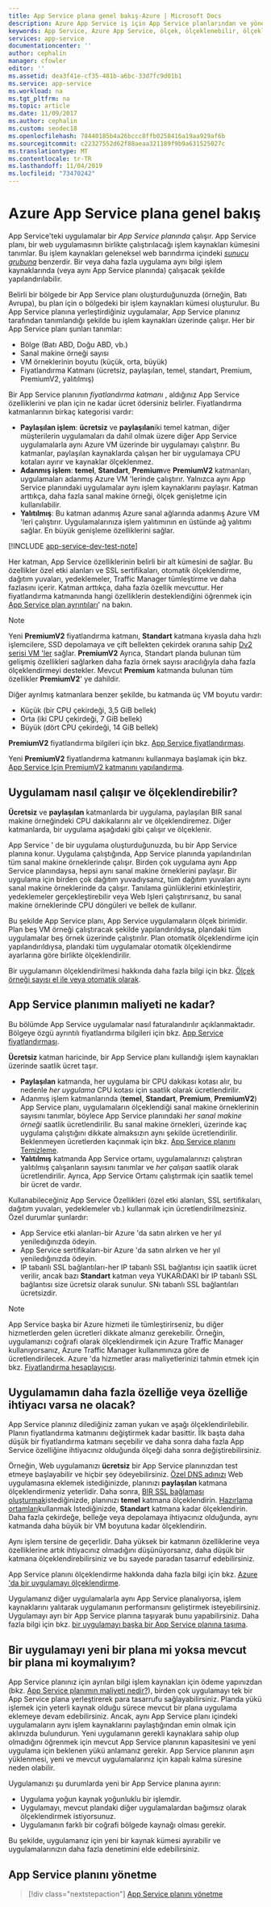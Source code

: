 ```yaml
---
title: App Service plana genel bakış-Azure | Microsoft Docs
description: Azure App Service iş için App Service planlarından ve yönetim deneyiminize nasıl yararlanabileceğinizi öğrenin.
keywords: App Service, Azure App Service, ölçek, ölçeklenebilir, ölçeklenebilirlik, App Service planı, App Service maliyeti
services: app-service
documentationcenter: ''
author: cephalin
manager: cfowler
editor: ''
ms.assetid: dea3f41e-cf35-481b-a6bc-33d7fc9d01b1
ms.service: app-service
ms.workload: na
ms.tgt_pltfrm: na
ms.topic: article
ms.date: 11/09/2017
ms.author: cephalin
ms.custom: seodec18
ms.openlocfilehash: 78440185b4a26bccc8ffb0258416a19aa929af6b
ms.sourcegitcommit: c22327552d62f88aeaa321189f9b9a631525027c
ms.translationtype: MT
ms.contentlocale: tr-TR
ms.lasthandoff: 11/04/2019
ms.locfileid: "73470242"
---
```

# <a name="azure-app-service-plan-overview"></a>Azure App Service plana genel bakış

App Service'teki uygulamalar bir _App Service planında_ çalışır. App Service planı, bir web uygulamasının birlikte çalıştırılacağı işlem kaynakları kümesini tanımlar. Bu işlem kaynakları geleneksel web barındırma içindeki [_sunucu grubuna_](https://wikipedia.org/wiki/Server_farm) benzerdir. Bir veya daha fazla uygulama aynı bilgi işlem kaynaklarında (veya aynı App Service planında) çalışacak şekilde yapılandırılabilir.

Belirli bir bölgede bir App Service planı oluşturduğunuzda (örneğin, Batı Avrupa), bu plan için o bölgedeki bir işlem kaynakları kümesi oluşturulur. Bu App Service planına yerleştirdiğiniz uygulamalar, App Service planınız tarafından tanımlandığı şekilde bu işlem kaynakları üzerinde çalışır. Her bir App Service planı şunları tanımlar:

- Bölge (Batı ABD, Doğu ABD, vb.)
- Sanal makine örneği sayısı
- VM örneklerinin boyutu (küçük, orta, büyük)
- Fiyatlandırma Katmanı (ücretsiz, paylaşılan, temel, standart, Premium, PremiumV2, yalıtılmış)

Bir App Service planının _fiyatlandırma katmanı_ , aldığınız App Service özelliklerini ve plan için ne kadar ücret ödersiniz belirler. Fiyatlandırma katmanlarının birkaç kategorisi vardır:

- **Paylaşılan işlem**: **ücretsiz** ve **paylaşılan**iki temel katman, diğer müşterilerin uygulamaları da dahil olmak üzere diğer App Service uygulamalarla aynı Azure VM üzerinde bir uygulamayı çalıştırır. Bu katmanlar, paylaşılan kaynaklarda çalışan her bir uygulamaya CPU kotaları ayırır ve kaynaklar ölçeklenmez.
- **Adanmış işlem**: **temel**, **Standart**, **Premium**ve **PremiumV2** katmanları, uygulamaları adanmış Azure VM 'lerinde çalıştırır. Yalnızca aynı App Service planındaki uygulamalar aynı işlem kaynaklarını paylaşır. Katman arttıkça, daha fazla sanal makine örneği, ölçek genişletme için kullanılabilir.
- **Yalıtılmış**: Bu katman adanmış Azure sanal ağlarında adanmış Azure VM 'leri çalıştırır. Uygulamalarınıza işlem yalıtımının en üstünde ağ yalıtımı sağlar. En büyük genişleme özelliklerini sağlar.

[!INCLUDE [app-service-dev-test-note](../../includes/app-service-dev-test-note.md)]

Her katman, App Service özelliklerinin belirli bir alt kümesini de sağlar. Bu özellikler özel etki alanları ve SSL sertifikaları, otomatik ölçeklendirme, dağıtım yuvaları, yedeklemeler, Traffic Manager tümleştirme ve daha fazlasını içerir. Katman arttıkça, daha fazla özellik mevcuttur. Her fiyatlandırma katmanında hangi özelliklerin desteklendiğini öğrenmek için [App Service plan ayrıntıları](https://azure.microsoft.com/pricing/details/app-service/plans/)' na bakın.

<a name="new-pricing-tier-premiumv2"></a>

> [!NOTE]
> Yeni **PremiumV2** fiyatlandırma katmanı, **Standart** katmana kıyasla daha hızlı işlemcilere, SSD depolamaya ve çift bellekten çekirdek oranına sahip [Dv2 serisi VM 'ler](../virtual-machines/windows/sizes-general.md#dv2-series) sağlar. **PremiumV2** Ayrıca, Standart planda bulunan tüm gelişmiş özellikleri sağlarken daha fazla örnek sayısı aracılığıyla daha fazla ölçeklendirmeyi destekler. Mevcut **Premium** katmanda bulunan tüm özellikler **PremiumV2**' ye dahildir.
>
> Diğer ayrılmış katmanlara benzer şekilde, bu katmanda üç VM boyutu vardır:
>
> - Küçük (bir CPU çekirdeği, 3,5 GiB bellek) 
> - Orta (iki CPU çekirdeği, 7 GiB bellek) 
> - Büyük (dört CPU çekirdeği, 14 GiB bellek)  
>
> **PremiumV2** fiyatlandırma bilgileri için bkz. [App Service fiyatlandırması](https://azure.microsoft.com/pricing/details/app-service/).
>
> Yeni **PremiumV2** fiyatlandırma katmanını kullanmaya başlamak için bkz. [App Service Için PremiumV2 katmanını yapılandırma](app-service-configure-premium-tier.md).

## <a name="how-does-my-app-run-and-scale"></a>Uygulamam nasıl çalışır ve ölçeklendirebilir?

**Ücretsiz** ve **paylaşılan** katmanlarda bir uygulama, paylaşılan BIR sanal makine örneğindeki CPU dakikalarını alır ve ölçeklendiremez. Diğer katmanlarda, bir uygulama aşağıdaki gibi çalışır ve ölçeklenir.

App Service ' de bir uygulama oluşturduğunuzda, bu bir App Service planına konur. Uygulama çalıştığında, App Service planında yapılandırılan tüm sanal makine örneklerinde çalışır. Birden çok uygulama aynı App Service planındaysa, hepsi aynı sanal makine örneklerini paylaşır. Bir uygulama için birden çok dağıtım yuvadıysanız, tüm dağıtım yuvaları aynı sanal makine örneklerinde da çalışır. Tanılama günlüklerini etkinleştirir, yedeklemeler gerçekleştirebilir veya Web Işleri çalıştırırsanız, bu sanal makine örneklerinde CPU döngüleri ve bellek de kullanır.

Bu şekilde App Service planı, App Service uygulamaların ölçek birimidir. Plan beş VM örneği çalıştıracak şekilde yapılandırıldıysa, plandaki tüm uygulamalar beş örnek üzerinde çalıştırılır. Plan otomatik ölçeklendirme için yapılandırıldıysa, plandaki tüm uygulamalar otomatik ölçeklendirme ayarlarına göre birlikte ölçeklendirilir.

Bir uygulamanın ölçeklendirilmesi hakkında daha fazla bilgi için bkz. [Ölçek örneği sayısı el ile veya otomatik olarak](../monitoring-and-diagnostics/insights-how-to-scale.md).

<a name="cost"></a>

## <a name="how-much-does-my-app-service-plan-cost"></a>App Service planımın maliyeti ne kadar?

Bu bölümde App Service uygulamalar nasıl faturalandırılır açıklanmaktadır. Bölgeye özgü ayrıntılı fiyatlandırma bilgileri için bkz. [App Service fiyatlandırması](https://azure.microsoft.com/pricing/details/app-service/).

**Ücretsiz** katman haricinde, bir App Service planı kullandığı işlem kaynakları üzerinde saatlik ücret taşır.

- **Paylaşılan** katmanda, her uygulama bir CPU dakikası kotası alır, bu nedenle _her uygulama_ CPU kotası için saatlik olarak ücretlendirilir.
- Adanmış işlem katmanlarında (**temel**, **Standart**, **Premium**, **PremiumV2**) App Service planı, uygulamaların ölçeklendiği sanal makine örneklerinin sayısını tanımlar, böylece App Service planındaki _her sanal makine örneği_ saatlik ücretlendirilir. Bu sanal makine örnekleri, üzerinde kaç uygulama çalıştığını dikkate almaksızın aynı şekilde ücretlendirilir. Beklenmeyen ücretlerden kaçınmak için bkz. [App Service planını Temizleme](app-service-plan-manage.md#delete).
- **Yalıtılmış** katmanda App Service ortamı, uygulamalarınızı çalıştıran yalıtılmış çalışanların sayısını tanımlar ve _her çalışan_ saatlik olarak ücretlendirilir. Ayrıca, App Service Ortamı çalıştırmak için saatlik temel bir ücret de vardır.

Kullanabileceğiniz App Service Özellikleri (özel etki alanları, SSL sertifikaları, dağıtım yuvaları, yedeklemeler vb.) kullanmak için ücretlendirilmezsiniz. Özel durumlar şunlardır:

- App Service etki alanları-bir Azure 'da satın alırken ve her yıl yeniledığınızda ödeyin.
- App Service sertifikaları-bir Azure 'da satın alırken ve her yıl yeniledığınızda ödeyin.
- IP tabanlı SSL bağlantıları-her IP tabanlı SSL bağlantısı için saatlik ücret verilir, ancak bazı **Standart** katman veya YUKARıDAKI bir IP tabanlı SSL bağlantısı size ücretsiz olarak sunulur. SNı tabanlı SSL bağlantıları ücretsizdir.

> [!NOTE]
> App Service başka bir Azure hizmeti ile tümleştirirseniz, bu diğer hizmetlerden gelen ücretleri dikkate almanız gerekebilir. Örneğin, uygulamanızı coğrafi olarak ölçeklendirmek için Azure Traffic Manager kullanıyorsanız, Azure Traffic Manager kullanımınıza göre de ücretlendirilecek. Azure 'da hizmetler arası maliyetlerinizi tahmin etmek için bkz. [Fiyatlandırma hesaplayıcısı](https://azure.microsoft.com/pricing/calculator/). 
>
>

## <a name="what-if-my-app-needs-more-capabilities-or-features"></a>Uygulamamın daha fazla özelliğe veya özelliğe ihtiyacı varsa ne olacak?

App Service planınız dilediğiniz zaman yukarı ve aşağı ölçeklendirilebilir. Planın fiyatlandırma katmanını değiştirmek kadar basittir. İlk başta daha düşük bir fiyatlandırma katmanı seçebilir ve daha sonra daha fazla App Service özelliğine ihtiyacınız olduğunda ölçeği daha sonra değiştirebilirsiniz.

Örneğin, Web uygulamanızı **ücretsiz** bir App Service planınızdan test etmeye başlayabilir ve hiçbir şey ödeyebilirsiniz. [Özel DNS adınızı](app-service-web-tutorial-custom-domain.md) Web uygulamasına eklemek istediğinizde, planınızı **paylaşılan** katmana ölçeklendirmeniz yeterlidir. Daha sonra, [BIR SSL bağlaması oluşturmak](configure-ssl-bindings.md)istediğinizde, planınızı **temel** katmana ölçeklendirin. [Hazırlama ortamları](deploy-staging-slots.md)kullanmak Istediğinizde, **Standart** katmana kadar ölçeklendirin. Daha fazla çekirdeğe, belleğe veya depolamaya ihtiyacınız olduğunda, aynı katmanda daha büyük bir VM boyutuna kadar ölçeklendirin.

Aynı işlem tersine de geçerlidir. Daha yüksek bir katmanın özelliklerine veya özelliklerine artık ihtiyacınız olmadığını düşünüyorsanız, daha düşük bir katmana ölçeklendirebilirsiniz ve bu sayede paradan tasarruf edebilirsiniz.

App Service planını ölçeklendirme hakkında daha fazla bilgi için bkz. [Azure 'da bir uygulamayı ölçeklendirme](manage-scale-up.md).

Uygulamanız diğer uygulamalarla aynı App Service planalıyorsa, işlem kaynaklarını yalıtarak uygulamanın performansını geliştirmek isteyebilirsiniz. Uygulamayı ayrı bir App Service planına taşıyarak bunu yapabilirsiniz. Daha fazla bilgi için bkz. [bir uygulamayı başka bir App Service planına taşıma](app-service-plan-manage.md#move).

## <a name="should-i-put-an-app-in-a-new-plan-or-an-existing-plan"></a>Bir uygulamayı yeni bir plana mi yoksa mevcut bir plana mi koymalıyım?

App Service planınız için ayrılan bilgi işlem kaynakları için ödeme yapınızdan (bkz. [App Service planımın maliyeti nedir?](#cost)), birden çok uygulamayı tek bir App Service plana yerleştirerek para tasarrufu sağlayabilirsiniz. Planda yükü işlemek için yeterli kaynak olduğu sürece mevcut bir plana uygulama eklemeye devam edebilirsiniz. Ancak, aynı App Service planı içindeki uygulamaların aynı işlem kaynaklarını paylaştığından emin olmak için aklınızda bulundurun. Yeni uygulamanın gerekli kaynaklara sahip olup olmadığını öğrenmek için mevcut App Service planının kapasitesini ve yeni uygulama için beklenen yükü anlamanız gerekir. App Service planının aşırı yüklenmesi, yeni ve mevcut uygulamalarınız için kapalı kalma süresine neden olabilir.

Uygulamanızı şu durumlarda yeni bir App Service planına ayırın:

- Uygulama yoğun kaynak yoğunluklu bir işlemdir.
- Uygulamayı, mevcut plandaki diğer uygulamalardan bağımsız olarak ölçeklendirmek istiyorsunuz.
- Uygulamanın farklı bir coğrafi bölgede kaynağı olması gerekir.

Bu şekilde, uygulamanız için yeni bir kaynak kümesi ayırabilir ve uygulamalarınızın daha fazla denetimini elde edebilirsiniz.

## <a name="manage-an-app-service-plan"></a>App Service planını yönetme

> [!div class="nextstepaction"]
> [App Service planını yönetme](app-service-plan-manage.md)
